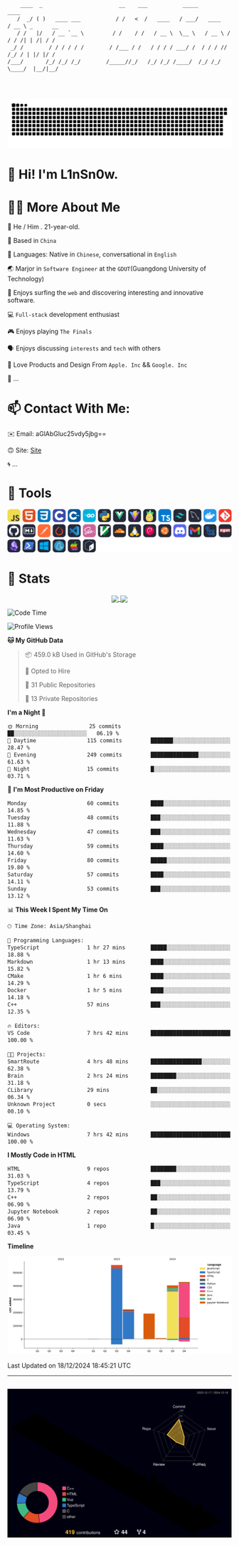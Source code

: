 ```

    ____  _                        __    ___           _____           ____           
   /  _/ ( )   ____ ___           / /   <  /   ____   / ___/   ____   / __ \ _      __
   / /   |/   / __ `__ \         / /    / /   / __ \  \__ \   / __ \ / / / /| | /| / /
 _/ /        / / / / / /        / /___ / /   / / / / ___/ /  / / / // /_/ / | |/ |/ / 
/___/       /_/ /_/ /_/        /_____//_/   /_/ /_/ /____/  /_/ /_/ \____/  |__/|__/  
                                                                                      
                                          

```
##
![](https://raw.githubusercontent.com/lin-snow/lin-snow/output/github-contribution-grid-snake-dark.svg)

# 👋 Hi! I'm L1nSn0w.

# 👨‍💻 More About Me

🤠 He / Him . 21-year-old.

🎈 Based in `China`
  
🤔 Languages: Native in `Chinese`, conversational in `English`

🌏 Marjor in `Software Engineer` at the `GDUT`(Guangdong University of Technology)

🛟 Enjoys surfing the `web` and discovering interesting and innovative software.

💻 `Full-stack` development enthusiast

🎮 Enjoys playing `The Finals`

🗣️ Enjoys discussing `interests` and `tech` with others

👾 Love Products and Design From `Apple. Inc` && `Google. Inc`  

🤪 ...

# 📫 Contact With Me:

✉️ Email: aGlAbGluc25vdy5jbg==

🙃 Site: [Site](https://linsnow.cn)

🌀 ...

# 🔮 Tools
![My Tools](./icons/tools.svg)

<!-- ![My Skills](https://skillicons.dev/icons?i=js,html,css,c,cpp,go,py,vue,vite,pinia,ts,tailwind,mysql,docker,git,github,md,postman,pytorch,vscode,sass,vim,cloudflare,linux,debian,ubuntu,discord,gmail,githubactions,npm,obsidian,powershell,windows,yarn,apple,bash) -->

<!-- 
<img src="./icons/github-mark.svg" width="50"  alt="Github"> <img src="./icons/vscode.svg" width="50" alt="VScode"> <img src="./icons/obsidian-logo-gradient.svg" width="50" alt="Obsidian"> <img src="./icons/Windows_logo_-_2021.svg.png" width="50" alt="Windows 11"> <img src="./icons/postman-icon.png" width="50" alt="POSTMAN"> <img src="./icons/Git-Icon-1788C.png" width="50" alt="Git"> ... -->

# 🍟 Stats

<div style="text-align: center;">
    <a href="https://github.com/lin-snow">
        <img align="center" src="https://githubstat.linsnow.cn/api/top-langs/?username=lin-snow&layout=compact" />
    </a>
    <a href="https://github.com/lin-snow">
        <img align="center" src="https://githubstat.linsnow.cn/api?username=lin-snow&count_private=true&show_icons=true&theme=ambient_gradient" />
    </a>
</div>

<!--START_SECTION:waka-->
![Code Time](http://img.shields.io/badge/Code%20Time-330%20hrs%2013%20mins-blue)

![Profile Views](http://img.shields.io/badge/Profile%20Views-9-blue)

**🐱 My GitHub Data** 

> 📦 459.0 kB Used in GitHub's Storage 
 > 
> 💼 Opted to Hire
 > 
> 📜 31 Public Repositories 
 > 
> 🔑 13 Private Repositories 
 > 
**I'm a Night 🦉** 

```text
🌞 Morning                25 commits          ██░░░░░░░░░░░░░░░░░░░░░░░   06.19 % 
🌆 Daytime                115 commits         ███████░░░░░░░░░░░░░░░░░░   28.47 % 
🌃 Evening                249 commits         ███████████████░░░░░░░░░░   61.63 % 
🌙 Night                  15 commits          █░░░░░░░░░░░░░░░░░░░░░░░░   03.71 % 
```
📅 **I'm Most Productive on Friday** 

```text
Monday                   60 commits          ████░░░░░░░░░░░░░░░░░░░░░   14.85 % 
Tuesday                  48 commits          ███░░░░░░░░░░░░░░░░░░░░░░   11.88 % 
Wednesday                47 commits          ███░░░░░░░░░░░░░░░░░░░░░░   11.63 % 
Thursday                 59 commits          ████░░░░░░░░░░░░░░░░░░░░░   14.60 % 
Friday                   80 commits          █████░░░░░░░░░░░░░░░░░░░░   19.80 % 
Saturday                 57 commits          ████░░░░░░░░░░░░░░░░░░░░░   14.11 % 
Sunday                   53 commits          ███░░░░░░░░░░░░░░░░░░░░░░   13.12 % 
```


📊 **This Week I Spent My Time On** 

```text
🕑︎ Time Zone: Asia/Shanghai

💬 Programming Languages: 
TypeScript               1 hr 27 mins        █████░░░░░░░░░░░░░░░░░░░░   18.88 % 
Markdown                 1 hr 13 mins        ████░░░░░░░░░░░░░░░░░░░░░   15.82 % 
CMake                    1 hr 6 mins         ████░░░░░░░░░░░░░░░░░░░░░   14.29 % 
Docker                   1 hr 5 mins         ████░░░░░░░░░░░░░░░░░░░░░   14.18 % 
C++                      57 mins             ███░░░░░░░░░░░░░░░░░░░░░░   12.35 % 

🔥 Editors: 
VS Code                  7 hrs 42 mins       █████████████████████████   100.00 % 

🐱‍💻 Projects: 
SmartRoute               4 hrs 48 mins       ████████████████░░░░░░░░░   62.38 % 
Brain                    2 hrs 24 mins       ████████░░░░░░░░░░░░░░░░░   31.18 % 
CLibrary                 29 mins             ██░░░░░░░░░░░░░░░░░░░░░░░   06.34 % 
Unknown Project          0 secs              ░░░░░░░░░░░░░░░░░░░░░░░░░   00.10 % 

💻 Operating System: 
Windows                  7 hrs 42 mins       █████████████████████████   100.00 % 
```

**I Mostly Code in HTML** 

```text
HTML                     9 repos             ████████░░░░░░░░░░░░░░░░░   31.03 % 
TypeScript               4 repos             ███░░░░░░░░░░░░░░░░░░░░░░   13.79 % 
C++                      2 repos             ██░░░░░░░░░░░░░░░░░░░░░░░   06.90 % 
Jupyter Notebook         2 repos             ██░░░░░░░░░░░░░░░░░░░░░░░   06.90 % 
Java                     1 repo              █░░░░░░░░░░░░░░░░░░░░░░░░   03.45 % 
```



**Timeline**

![Lines of Code chart](https://raw.githubusercontent.com/lin-snow/lin-snow/main/assets/bar_graph.png)


 Last Updated on 18/12/2024 18:45:21 UTC
<!--END_SECTION:waka-->



---
##
![](./profile-3d-contrib/profile-night-rainbow.svg)
